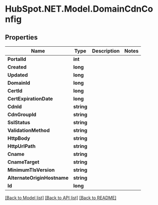 # HubSpot.NET.Model.DomainCdnConfig

## Properties

Name | Type | Description | Notes
------------ | ------------- | ------------- | -------------
**PortalId** | **int** |  | 
**Created** | **long** |  | 
**Updated** | **long** |  | 
**DomainId** | **long** |  | 
**CertId** | **long** |  | 
**CertExpirationDate** | **long** |  | 
**CdnId** | **string** |  | 
**CdnGroupId** | **string** |  | 
**SslStatus** | **string** |  | 
**ValidationMethod** | **string** |  | 
**HttpBody** | **string** |  | 
**HttpUrlPath** | **string** |  | 
**Cname** | **string** |  | 
**CnameTarget** | **string** |  | 
**MinimumTlsVersion** | **string** |  | 
**AlternateOriginHostname** | **string** |  | 
**Id** | **long** |  | 

[[Back to Model list]](../README.md#documentation-for-models) [[Back to API list]](../README.md#documentation-for-api-endpoints) [[Back to README]](../README.md)

